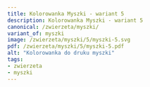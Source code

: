 ```yaml
---
title: Kolorowanka Myszki - wariant 5
description: Kolorowanka Myszki - wariant 5
canonical: /zwierzeta/myszki/
variant_of: myszki
image: /zwierzeta/myszki/5/myszki-5.svg
pdf: /zwierzeta/myszki/5/myszki-5.pdf
alt: "Kolorowanka do druku myszki"
tags:
- zwierzeta
- myszki
---
```

